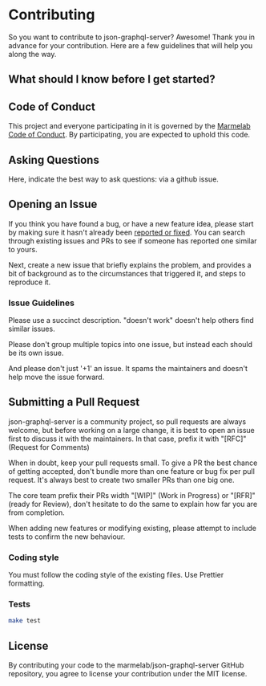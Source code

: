 # Contributing

So you want to contribute to json-graphql-server? Awesome! Thank you in advance for your contribution. Here are a few guidelines that will help you along the way.

## What should I know before I get started?

## Code of Conduct

This project and everyone participating in it is governed by the [Marmelab Code of Conduct](CODE_OF_CONDUCT.md). By participating, you are expected to uphold this code.

## Asking Questions

Here, indicate the best way to ask questions: via a github issue.

## Opening an Issue

If you think you have found a bug, or have a new feature idea, please start by making sure it hasn't already been [reported or fixed](https://github.com/marmelab/json-graphql-server/issues?q=is%3Aissue+is%3Aclosed). You can search through existing issues and PRs to see if someone has reported one similar to yours.

Next, create a new issue that briefly explains the problem, and provides a bit of background as to the circumstances that triggered it, and steps to reproduce it.

### Issue Guidelines

Please use a succinct description. "doesn't work" doesn't help others find similar issues.

Please don't group multiple topics into one issue, but instead each should be its own issue.

And please don't just '+1' an issue. It spams the maintainers and doesn't help move the issue forward.

## Submitting a Pull Request

json-graphql-server is a community project, so pull requests are always welcome, but before working on a large change, it is best to open an issue first to discuss it with the maintainers. In that case, prefix it with "[RFC]" (Request for Comments)

When in doubt, keep your pull requests small. To give a PR the best chance of getting accepted, don't bundle more than one feature or bug fix per pull request. It's always best to create two smaller PRs than one big one.

The core team prefix their PRs width "[WIP]" (Work in Progress) or "[RFR]" (ready for Review), don't hesitate to do the same to explain how far you are from completion.

When adding new features or modifying existing, please attempt to include tests to confirm the new behaviour.

### Coding style

You must follow the coding style of the existing files. Use Prettier formatting.

### Tests

```bash
make test
```

## License

By contributing your code to the marmelab/json-graphql-server GitHub repository, you agree to license your contribution under the MIT license.

